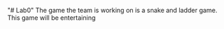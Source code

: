 "# Lab0" 
The game the team is working on is a snake and ladder game.
This game will be entertaining